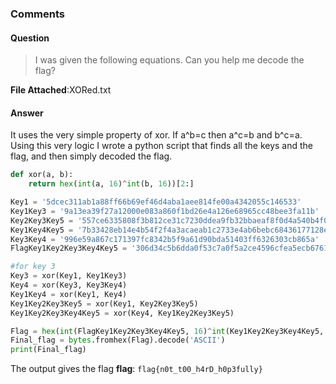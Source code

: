 ### Comments

#### Question
>I was given the following equations. Can you help me decode the flag?

**File Attached**:XORed.txt
 
#### Answer

It uses the very simple property of xor. If a^b=c then a^c=b and b^c=a.
Using this very logic I wrote a python script that finds all the keys and the flag, and then simply decoded the flag.

```python
def xor(a, b):
    return hex(int(a, 16)^int(b, 16))[2:]

Key1 = '5dcec311ab1a88ff66b69ef46d4aba1aee814fe00a4342055c146533'
Key1Key3 = '9a13ea39f27a12000e083a860f1bd26e4a126e68965cc48bee3fa11b'
Key2Key3Key5 = '557ce6335808f3b812ce31c7230ddea9fb32bbaeaf8f0d4a540b4f05'
Key1Key4Key5 = '7b33428eb14e4b54f2f4a3acaeab1c2733e4ab6bebc68436177128eb'
Key3Key4 = '996e59a867c171397fc8342b5f9a61d90bda51403ff6326303cb865a'
FlagKey1Key2Key3Key4Key5 = '306d34c5b6dda0f53c7a0f5a2ce4596cfea5ecb676169dd7d5931139'

#for key 3
Key3 = xor(Key1, Key1Key3)
Key4 = xor(Key3, Key3Key4)
Key1Key4 = xor(Key1, Key4)
Key1Key2Key3Key5 = xor(Key1, Key2Key3Key5)
Key1Key2Key3Key4Key5 = xor(Key4, Key1Key2Key3Key5)

Flag = hex(int(FlagKey1Key2Key3Key4Key5, 16)^int(Key1Key2Key3Key4Key5, 16))[2:]
Final_flag = bytes.fromhex(Flag).decode('ASCII')
print(Final_flag)

```

The output gives the flag
**flag**: ```flag{n0t_t00_h4rD_h0p3fully}```
